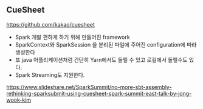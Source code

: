 ## CueSheet
https://github.com/kakao/cuesheet

* Spark 개발 편하게 하기 위해 만들어진 framework
* SparkContext와 SparkSession 을 분리된 파일에 주어진 configuration에 따라 생성한다
* 또 java 어플리케이션처럼 간단히 Yarn에서도 돌릴 수 있고 로컬에서 돌릴수도 있다.
* Spark Streaming도 지원한다.

https://www.slideshare.net/SparkSummit/no-more-sbt-assembly-rethinking-sparksubmit-using-cuesheet-spark-summit-east-talk-by-jong-wook-kim
